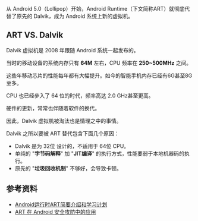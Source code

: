 

从 Android 5.0（Lollipop）开始，Android Runtime（下文简称ART）就彻底代替了原先的 Dalvik，成为 Android 系统上新的虚拟机。


## ART VS. Dalvik

Dalvik 虚拟机是 2008 年跟随 Android 系统一起发布的。

当时的移动设备的系统内存只有 **64M** 左右，CPU 频率在 **250~500MHz** 之间。

这些年移动芯片的性能每年都有大幅提升。如今的智能手机内存已经有6G甚至8G至多。

CPU 也已经步入了 64 位的时代，频率高达 2.0 GHz甚至更高。

硬件的更新，常常也伴随着软件的换代。

因此，Dalvik 虚拟机被淘汰也是情理之中的事情。

Dalvik 之所以要被 ART 替代包含下面几个原因：

- Dalvik 是为 32位 设计的，不适用于 64位 CPU。
- 单纯的 "**字节码解释**" 加 "**JIT编译**" 的执行方式，性能要弱于本地机器码的执行。
- 原先的 "**垃圾回收机制**" 不够好，会导致卡顿。

## 参考资料

- [Android运行时ART简要介绍和学习计划](https://blog.csdn.net/Luoshengyang/article/details/39256813)
- [ART 在 Android 安全攻防中的应用](https://evilpan.com/2021/12/26/art-internal/#java-vm)
